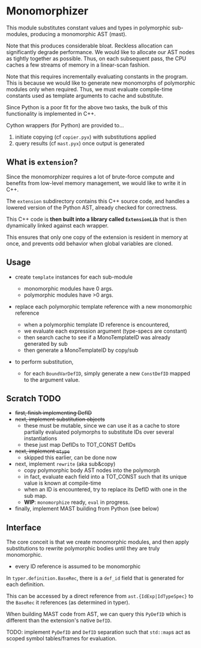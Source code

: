 # Monomorphizer

This module substitutes constant values and types in polymorphic sub-modules,
producing a monomorphic AST (mast).

Note that this produces considerable bloat. 
Reckless allocation can significantly degrade performance.
We would like to allocate our AST nodes as tightly together as possible.
Thus, on each subsequent pass, the CPU caches a few streams of memory in a 
linear-scan fashion.

Note that this requires incrementally evaluating constants in the program.
This is because we would like to generate new monomorphs of polymorphic modules
only when required. 
Thus, we must evaluate compile-time constants used as template arguments to
cache and substitute.

Since Python is a poor fit for the above two tasks, the bulk of this 
functionality is implemented in C++.

Cython wrappers (for Python) are provided to...
1. initiate copying (cf `copier.pyx`) with substitutions applied
2. query results (cf `mast.pyx`) once output is generated

## What is `extension`?

Since the monomorphizer requires a lot of brute-force compute and benefits from
low-level memory management, we would like to write it in C++.

The `extension` subdirectory contains this C++ source code, and handles
a lowered version of the Python AST, already checked for correctness.

This C++ code is **then built into a library called `ExtensionLib`** that is
then dynamically linked against each wrapper.

This ensures that only one copy of the extension is resident in memory at once,
and prevents odd behavior when global variables are cloned.

## Usage

- create `template` instances for each sub-module
  - monomorphic modules have 0 args.
  - polymorphic modules have >0 args.

- replace each polymorphic template reference with a new monomorphic reference
  - when a polymorphic template ID reference is encountered,
  - we evaluate each expression argument (type-specs are constant)
  - then search cache to see if a MonoTemplateID was already generated by sub
  - then generate a MonoTemplateID by copy/sub

- to perform substitution,
  - for each `BoundVarDefID`, simply generate a new `ConstDefID` mapped to the
    argument value.


## Scratch TODO

- ~~first, finish implementing DefID~~
- ~~next, implement substitution objects~~
  - these must be mutable, since we can use it as a cache to store partially
    evaluated polymorphs to substitute IDs over several instantiations
  - these just map DefIDs to TOT_CONST DefIDs
- ~~next, implement `mtype`~~
  - skipped this earlier, can be done now
- next, implement `rewrite` (aka sub&copy)
  - copy polymorphic body AST nodes into the polymorph
  - in fact, evaluate each field into a TOT_CONST such that its unique value is
    known at compile-time
  - when an ID is encountered, try to replace its DefID with one in the sub map.
  - **WIP**: `monomorphize` ready, `eval` in progress.
- finally, implement MAST building from Python (see below)

## Interface

The core conceit is that we create monomorphic modules, and then apply 
substitutions to rewrite polymorphic bodies until they are truly monomorphic.
- every ID reference is assumed to be monomorphic

In `typer.definition.BaseRec`, there is a `def_id` field that is generated for 
each definition.

This can be accessed by a direct reference from 
`ast.{IdExp|IdTypeSpec}` to the `BaseRec` it references 
(as determined in typer).

When building MAST code from AST, we can query this `PyDefID` which is different
than the extension's native `DefID`.

TODO: 
implement `PyDefID` and `DefID` separation such that `std::map`s act as scoped 
symbol tables/frames for evaluation.
